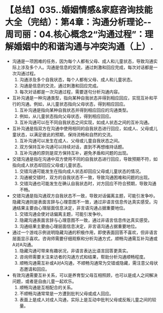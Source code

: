 # 【总结】035..婚姻情感&家庭咨询技能大全（完结）：第4章：沟通分析理论--周司丽：04.核心概念2“沟通过程”：理解婚姻中的和谐沟通与冲突沟通（上）.

-   沟通是一项困难的任务，因为每个人都有父母、成人和儿童状态，导致沟通实际上涉及多个人。沟通是信息的交流，通过刺激和回应完成，每次对话都是一次沟通过程。
    1.  沟通涉及多个自我状态，每个人都有父母、成人和儿童状态。
    2.  沟通是信息的交流，通过刺激和回应完成。
    3.  每次对话都是一次沟通过程，需要逐句分析沟通内容。
-   互补沟通是一种沟通类型，指向某种自我状态并得到相应回应，实现互补和平行的沟通。例如，从儿童状态指向父母状态，得到相应回应。
    1.  互补沟通是指向某种自我状态并得到相应回应的沟通类型。
    2.  例如，从儿童状态指向父母状态，得到相应回应。
    3.  互补沟通可以在不同自我状态之间实现，如成人状态之间的互补沟通。
-   互补沟通是指双方在沟通中使用相同的自我状态进行回应，如成人、父母或儿童状态，以满足彼此的预期，保持流畅和自然的交流。
    1.  互补沟通可以发生在成人、父母或儿童自我状态之间。
    2.  双方保持互补沟通可以持续对话，直到不再想维持话题。
    3.  互补沟通的原则是双方保持互补，避免矛盾和问题的出现。
-   交错沟通是指在沟通中双方使用不同的自我状态进行回应，导致预期不符，如指向成人状态却回应父母或儿童状态。
    1.  交错沟通可能发生在指向成人状态却回应父母或儿童状态的情况。
    2.  沟通被交错时，双方的自我状态不一致，导致沟通困难和问题的出现。
    3.  交错沟通也可能发生在确认自我状态时，对方回应不符合预期，导致沟通不畅。
-   交错沟通是指沟通双方自我状态不一致，导致对话偏离主题，可能引发争吵。隐藏沟通则是表面言辞与心理意图不一致，通过非语言信息传达真实感受。沟通结果主要由心理层面信息决定，非言语沟通占据重要地位。
    1.  交错沟通会使对话偏离主题，可能引发争吵。
    2.  隐藏沟通表面言辞与心理意图不一致，通过非语言信息传达真实感受。
    3.  沟通结果主要由心理层面信息决定，非言语沟通占据重要地位。
-   通过一个游戏示例说明隐藏沟通的积极作用，即使表面回答不喜欢，但非语言层面显示喜欢。咨询师需要仔细观察和分析沟通方式，顺畅沟通需互补沟通或A对A沟通。
    1.  隐藏沟通可带来有趣状况，非语言表达比语言回答更真实。
    2.  咨询师需要关注来访者的沟通方式和结果，帮助分析沟通顺畅程度。
    3.  顺畅沟通需互补或A对A沟通，不顺畅沟通常为交错或隐藏，需注意父母状态邀请和回应。
-   有效沟通需要互补关系，可以是养育型父母互相照顾，也可以是成人之间解决问题，或者是自由儿童一起欢乐。
    1.  顺畅沟通是互相配合的关系。
    2.  不顺畅沟通常常是一方遭到批判父母或成人回应。
    3.  表面上是成人对成人沟通，实际上是互动中批判父母或反叛儿童之间的较量。